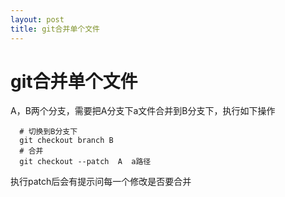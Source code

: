 ```yaml
---
layout: post
title: git合并单个文件
---
```


git合并单个文件
=============

  A，B两个分支，需要把A分支下a文件合并到B分支下，执行如下操作

```
  # 切换到B分支下
  git checkout branch B
  # 合并
  git checkout --patch  A  a路径
```

  执行patch后会有提示问每一个修改是否要合并